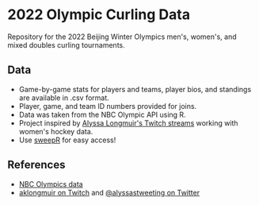 # 2022 Olympic Curling Data

Repository for the 2022 Beijing Winter Olympics men's, women's, and mixed doubles curling tournaments.

## Data

- Game-by-game stats for players and teams, player bios, and standings are available in .csv format.
- Player, game, and team ID numbers provided for joins.
- Data was taken from the NBC Olympic API using R.
- Project inspired by [Alyssa Longmuir's Twitch streams](https://www.twitch.tv/aklongmuir) working with women's hockey data.
- Use [sweepR](https://github.com/jbrooksdata/sweepR) for easy access!

## References

- [NBC Olympics data](https://results.nbcolympics.com/results?sportid=212)
- [aklongmuir on Twitch](https://www.twitch.tv/aklongmuir) and [@alyssastweeting on Twitter](https://twitter.com/alyssastweeting)
